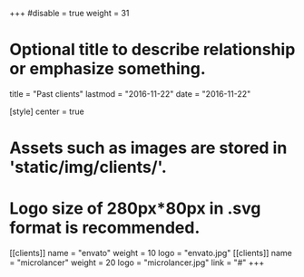 +++
#disable = true
weight = 31
# Optional title to describe relationship or emphasize something.
title = "Past clients"
lastmod = "2016-11-22"
date = "2016-11-22"

[style]
  center = true

# Assets such as images are stored in 'static/img/clients/'.
# Logo size of 280px*80px in .svg format is recommended.

[[clients]]
  name = "envato"
  weight = 10
  logo = "envato.jpg"
[[clients]]
  name = "microlancer"
  weight = 20
  logo = "microlancer.jpg"
  link = "#"
+++
